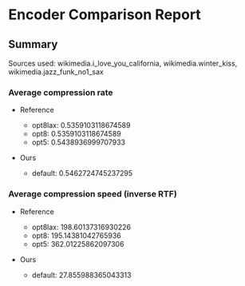 
# Encoder Comparison Report

## Summary

Sources used: wikimedia.i_love_you_california, wikimedia.winter_kiss, wikimedia.jazz_funk_no1_sax

### Average compression rate

  - Reference
    - opt8lax: 0.5359103118674589
    - opt8: 0.5359103118674589
    - opt5: 0.5438936999707933

  - Ours
    - default: 0.5462724745237295


### Average compression speed (inverse RTF)
  - Reference
    - opt8lax: 198.60137316930226
    - opt8: 195.14381042765936
    - opt5: 362.01225862097306

  - Ours
    - default: 27.855988365043313


